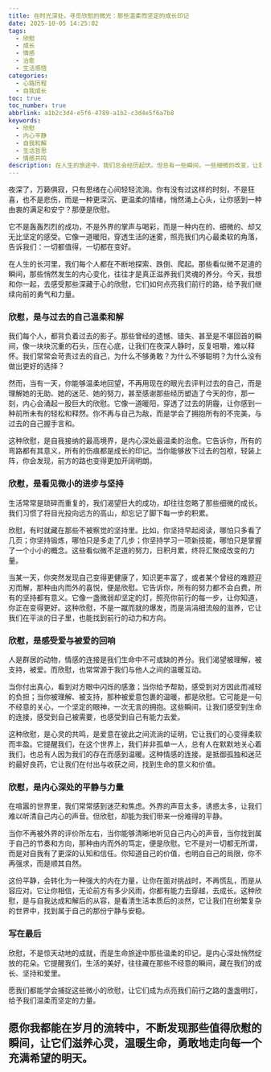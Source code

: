 ```yaml
---
title: 在时光深处，寻觅欣慰的微光：那些温柔而坚定的成长印记
date: 2025-10-05 14:25:02
tags:
  - 欣慰
  - 成长
  - 情感
  - 治愈
  - 生活感悟
categories:
  - 心路历程
  - 自我成长
toc: true
toc_number: true
abbrlink: a1b2c3d4-e5f6-4789-a1b2-c3d4e5f6a7b8
keywords:
  - 欣慰
  - 内心平静
  - 自我和解
  - 生活哲思
  - 情感共鸣
description: 在人生的旅途中，我们总会经历起伏。但总有一些瞬间，一些细微的改变，让我们内心涌起一股暖流，那便是欣慰。它不是轰轰烈烈的成功，而是悄然绽放的成长，是与自我和解的温柔力量。这篇文章，将带你一同感受那些深藏于心的欣慰，如何点亮我们前行的路，给予我们继续向前的勇气和力量。
---
```


夜深了，万籁俱寂，只有思绪在心间轻轻流淌。你有没有过这样的时刻，不是狂喜，也不是悲伤，而是一种更深沉、更温柔的情绪，悄然涌上心头，让你感到一种由衷的满足和安宁？那便是欣慰。

它不是轰轰烈烈的成功，不是外界的掌声与喝彩，而是一种内在的、细微的、却又无比坚定的感受。它像一道暖阳，穿透生活的迷雾，照亮我们内心最柔软的角落，告诉我们：一切都值得，一切都在变好。

在人生的长河里，我们每个人都在不断地探索、跌倒、爬起。那些看似微不足道的瞬间，那些悄然发生的内心变化，往往才是真正滋养我们灵魂的养分。今天，我想和你一起，去感受那些深藏于心的欣慰，它们如何点亮我们前行的路，给予我们继续向前的勇气和力量。

### 欣慰，是与过去的自己温柔和解

我们每个人，都背负着过去的影子。那些曾经的遗憾、错失、甚至是不堪回首的瞬间，像一块块沉重的石头，压在心底，让我们在夜深人静时，反复咀嚼，难以释怀。我们常常会苛责过去的自己，为什么不够勇敢？为什么不够聪明？为什么没有做出更好的选择？

然而，当有一天，你能够温柔地回望，不再用现在的眼光去评判过去的自己，而是理解她的无助、她的迷茫、她的努力，甚至感谢那些经历塑造了今天的你，那一刻，内心会涌起一股巨大的欣慰。它像一道暖阳，穿透了过去的阴霾，让你感到一种前所未有的轻松和释然。你不再与自己为敌，而是学会了拥抱所有的不完美，与过去的自己握手言和。

这种欣慰，是自我接纳的最高境界，是内心深处最温柔的治愈。它告诉你，所有的弯路都有其意义，所有的伤痕都是成长的印记。当你能够放下过去的包袱，轻装上阵，你会发现，前方的路也变得更加开阔明朗。

### 欣慰，是看见微小的进步与坚持

生活常常是琐碎而重复的，我们渴望巨大的成功，却往往忽略了那些细微的成长。我们习惯了将目光投向远方的高山，却忘记了脚下每一步的积累。

欣慰，有时就藏在那些不被察觉的坚持里。比如，你坚持早起阅读，哪怕只多看了几页；你坚持锻炼，哪怕只是多走了几步；你坚持学习一项新技能，哪怕只是掌握了一个小小的概念。这些看似微不足道的努力，日积月累，终将汇聚成改变的力量。

当某一天，你突然发现自己变得更健康了，知识更丰富了，或者某个曾经的难题迎刃而解，那种由内而外的喜悦，便是欣慰。它告诉你，所有的努力都不会白费，所有的坚持都有意义。它像一盏微弱却坚定的灯，照亮你前行的每一步，让你知道，你正在变得更好。这种欣慰，不是一蹴而就的爆发，而是涓涓细流般的滋养，它让我们在平淡的日子里，也能找到前行的动力和方向。

### 欣慰，是感受爱与被爱的回响

人是群居的动物，情感的连接是我们生命中不可或缺的养分。我们渴望被理解，被支持，被爱。而欣慰，也常常源于我们与他人之间的温暖互动。

当你付出真心，看到对方眼中闪烁的感激；当你给予帮助，感受到对方因此而减轻的负担；当你被理解、被支持，那种被爱意包裹的温暖，都是欣慰。它可能是一句不经意的关心，一个坚定的眼神，一次无言的拥抱。这些瞬间，让我们感受到生命的连接，感受到自己被需要，也感受到自己有能力去爱。

这种欣慰，是心灵的共鸣，是爱意在彼此之间流淌的证明，它让我们的心变得柔软而丰盈。它提醒我们，在这个世界上，我们并非孤单一人，总有人在默默地关心着我们，也总有人因为我们的存在而感到温暖。这种情感的连接，是抵御孤独和迷茫的最好良药，它让我们在付出与收获之间，找到生命的意义和价值。

### 欣慰，是内心深处的平静与力量

在喧嚣的世界里，我们常常感到迷茫和焦虑。外界的声音太多，诱惑太多，让我们难以听清自己内心的声音。但欣慰，却能为我们带来一份难得的平静。

当你不再被外界的评价所左右，当你能够清晰地听见自己内心的声音，当你找到属于自己的节奏和方向，那种由内而外的笃定，便是欣慰。它不是对一切都无所谓，而是对自我有了更深的认知和信任。你知道自己的价值，也明白自己的局限，你不再强求，而是顺其自然。

这份平静，会转化为一种强大的内在力量，让你在面对挑战时，不再慌乱，而是从容应对。它让你相信，无论前方有多少风雨，你都有能力去穿越，去成长。这种欣慰，是与自我达成和解后的从容，是看清生活本质后的淡然，它让我们在纷繁复杂的世界中，找到属于自己的那份宁静与安稳。

### 写在最后

欣慰，不是惊天动地的成就，而是生命旅途中那些温柔的印记，是内心深处悄然绽放的花朵。它提醒我们，生活的美好，往往藏在那些不经意的瞬间，藏在我们的成长、坚持和爱里。

愿我们都能学会捕捉这些微小的欣慰，让它们成为点亮我们前行之路的盏盏明灯，给予我们温柔而坚定的力量。

愿你我都能在岁月的流转中，不断发现那些值得欣慰的瞬间，让它们滋养心灵，温暖生命，勇敢地走向每一个充满希望的明天。
---